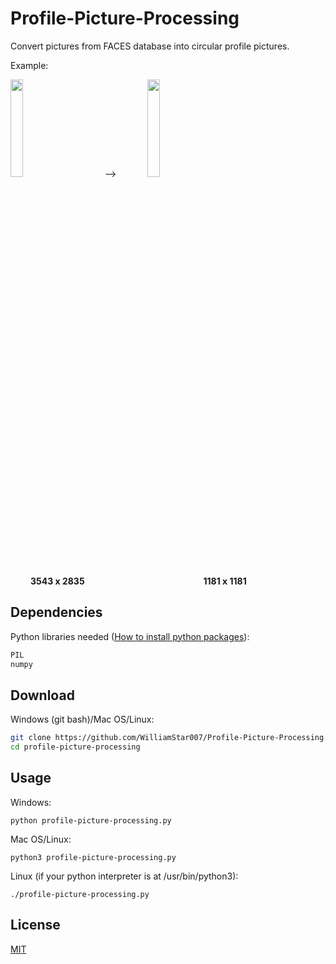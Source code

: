 # Profile-Picture-Processing
Convert pictures from FACES database into circular profile pictures.

Example:
<p>
  <img width="20%" src="https://i.postimg.cc/W3Sf8mdS/target-image-1.jpg" />
  &emsp;&emsp;&emsp; --> &emsp;&emsp;&emsp;
  <img width="20%" src="https://i.postimg.cc/q7yPsCcZ/output-image-1.png" />
</p>

&emsp;&emsp; **3543 x 2835** &emsp;&emsp;&emsp;&emsp;&emsp;&emsp;&emsp;&emsp;&emsp;&emsp;&emsp;&emsp;&emsp; **1181 x 1181**


## Dependencies

Python libraries needed ([How to install python packages](https://packaging.python.org/en/latest/tutorials/installing-packages/)):

```python
PIL
numpy
```

## Download

Windows (git bash)/Mac OS/Linux:

```bash
git clone https://github.com/WilliamStar007/Profile-Picture-Processing.git
cd profile-picture-processing
```

## Usage

Windows:
```
python profile-picture-processing.py
```
Mac OS/Linux:
```
python3 profile-picture-processing.py
```
Linux (if your python interpreter is at /usr/bin/python3):
```
./profile-picture-processing.py
```

## License

[MIT](https://choosealicense.com/licenses/mit/)

